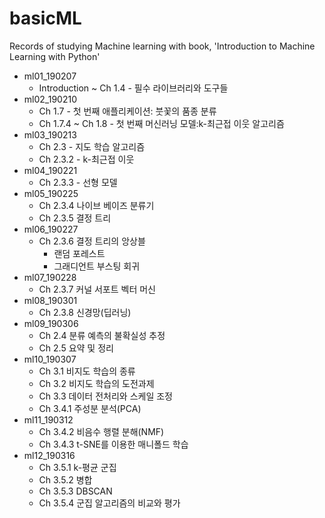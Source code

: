 # basicML
Records of studying Machine learning with book,
'Introduction to Machine Learning with Python'

* ml01_190207
  * Introduction ~ Ch 1.4 - 필수 라이브러리와 도구들
* ml02_190210
  * Ch 1.7 - 첫 번째 애플리케이션: 붓꽃의 품종 분류
  * Ch 1.7.4 ~ Ch 1.8 - 첫 번째 머신러닝 모델:k-최근접 이웃 알고리즘
* ml03_190213
  * Ch 2.3 - 지도 학습 알고리즘
  * Ch 2.3.2 - k-최근접 이웃
* ml04_190221
  * Ch 2.3.3 - 선형 모델
* ml05_190225
  * Ch 2.3.4 나이브 베이즈 분류기
  * Ch 2.3.5 결정 트리
* ml06_190227
  * Ch 2.3.6 결정 트리의 앙상블
    * 랜덤 포레스트
    * 그래디언트 부스팅 회귀 
* ml07_190228
  * Ch 2.3.7 커널 서포트 벡터 머신
* ml08_190301
  * Ch 2.3.8 신경망(딥러닝)
* ml09_190306
  * Ch 2.4 분류 예측의 불확실성 추정
  * Ch 2.5 요약 및 정리 
* ml10_190307
  * Ch 3.1 비지도 학습의 종류
  * Ch 3.2 비지도 학습의 도전과제
  * Ch 3.3 데이터 전처리와 스케일 조정
  * Ch 3.4.1 주성분 분석(PCA)
* ml11_190312
  * Ch 3.4.2 비음수 행렬 분해(NMF)
  * Ch 3.4.3 t-SNE를 이용한 매니폴드 학습
* ml12_190316
  * Ch 3.5.1 k-평균 군집
  * Ch 3.5.2 병합 
  * Ch 3.5.3 DBSCAN
  * Ch 3.5.4 군집 알고리즘의 비교와 평가
